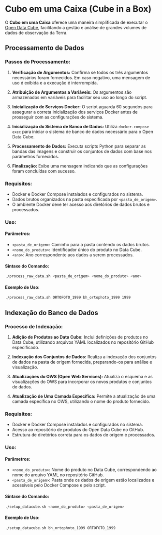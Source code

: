 # Cubo em uma Caixa (Cube in a Box)

O **Cubo em uma Caixa** oferece uma maneira simplificada de executar o [Open Data Cube](https://www.opendatacube.org), facilitando a gestão e análise de grandes volumes de dados de observação da Terra.

## Processamento de Dados

### Passos do Processamento:

1. **Verificação de Argumentos:** Confirma se todos os três argumentos necessários foram fornecidos. Em caso negativo, uma mensagem de uso é exibida e a execução é interrompida.
   
2. **Atribuição de Argumentos a Variáveis:** Os argumentos são armazenados em variáveis para facilitar seu uso ao longo do script.

3. **Inicialização de Serviços Docker:** O script aguarda 60 segundos para assegurar a correta inicialização dos serviços Docker antes de prosseguir com as configurações do sistema.

4. **Inicialização do Sistema de Banco de Dados:** Utiliza `docker-compose exec` para iniciar o sistema de banco de dados necessário para o Open Data Cube.

5. **Processamento de Dados:** Executa scripts Python para separar as bandas das imagens e construir os conjuntos de dados com base nos parâmetros fornecidos.

6. **Finalização:** Exibe uma mensagem indicando que as configurações foram concluídas com sucesso.

### Requisitos:

- Docker e Docker Compose instalados e configurados no sistema.
- Dados brutos organizados na pasta especificada por `<pasta_de_origem>`.
- O ambiente Docker deve ter acesso aos diretórios de dados brutos e processados.

### Uso:

#### Parâmetros:

- `<pasta_de_origem>`: Caminho para a pasta contendo os dados brutos.
- `<nome_do_produto>`: Identificador único do produto no Data Cube.
- `<ano>`: Ano correspondente aos dados a serem processados.

#### Sintaxe do Comando:

```bash
./process_raw_data.sh <pasta_de_origem> <nome_do_produto> <ano>
```

####  Exemplo de Uso:

```bash
./process_raw_data.sh ORTOFOTO_1999 bh_ortophoto_1999 1999
```


## Indexação do Banco de Dados

### Processo de Indexação:

  1. **Adição de Produtos ao Data Cube:** Inclui definições de produtos no Data Cube, utilizando arquivos YAML localizados no repositório GitHub especificado.

  2. **Indexação dos Conjuntos de Dados:** Realiza a indexação dos conjuntos de dados na pasta de origem fornecida, preparando-os para análise e visualização.

  3. **Atualizações do OWS (Open Web Services):** Atualiza o esquema e as visualizações do OWS para incorporar os novos produtos e conjuntos de dados.

  4. **Atualização de Uma Camada Específica:** Permite a atualização de uma camada específica no OWS, utilizando o nome do produto fornecido.

### Requisitos:

  - Docker e Docker Compose instalados e configurados no sistema.
  - Acesso ao repositório de produtos do Open Data Cube no GitHub.
  - Estrutura de diretórios correta para os dados de origem e processados.

### Uso:

#### Parâmetros:

  - `<nome_do_produto>`: Nome do produto no Data Cube, correspondendo ao nome do arquivo YAML no repositório GitHub.
  - `<pasta_de_origem>`: Pasta onde os dados de origem estão localizados e acessíveis pelo Docker Compose e pelo script.

#### Sintaxe do Comando:
```bash
./setup_datacube.sh <nome_do_produto> <pasta_de_origem>
```

####  Exemplo de Uso:
```bash
./setup_datacube.sh bh_ortophoto_1999 ORTOFOTO_1999
```